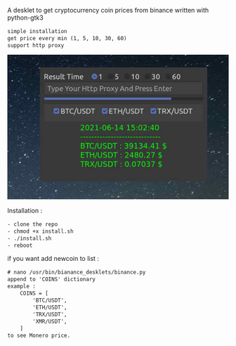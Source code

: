 A desklet to get cryptocurrency coin prices from binance written with python-gtk3

    simple installation
    get price every min (1, 5, 10, 30, 60)
    support http proxy

![Image of Binance Desklet](https://github.com/mmtaee/binance-desklet/blob/master/sample.jpg)

Installation :
    
    - clone the repo
    - chmod +x install.sh
    - ./install.sh
    - reboot


if you want add newcoin to list :

    # nano /usr/bin/bianance_desklets/binance.py    
    append to 'COINS' dictionary 
    example : 
        COINS = [
            'BTC/USDT',
            'ETH/USDT',
            'TRX/USDT',
            'XMR/USDT',
        ]
    to see Monero price.
